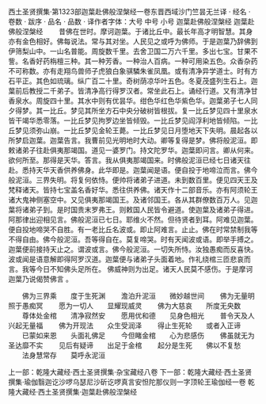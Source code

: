 西土圣贤撰集·第1323部迦葉赴佛般涅槃经一卷东晋西域沙门竺昙无兰译
· 经名 · 卷数 · 跋序
· 品名 · 品数 · 译作者字体：大号 中号 小号
迦葉赴佛般涅槃经
迦葉赴佛般涅槃经
　　昔佛在世时。摩诃迦葉。于诸比丘中。最长年高才明智慧。其身亦有金色相好。佛每说法。常与其对坐。人民见之或呼为佛师。于是迦葉乃辞佛到伊筛梨山中。一山名普能。周旋数千里。去舍卫国二万六千里。多出七宝。甘果不訾。名香好药栴檀三种。其一种芳香。一种治人百病。一种可用染五色。众香杂药不可称数。亦有走翔鸟兽师子虎狼白象骐驎朱雀凤凰。或有清净异学道士。时有方石平正。其色如琉璃。纵广百二十里。奇树荫凉华叶五色。冬夏茂盛列生石上。迦葉前后教授二千弟子。皆清净高行得罗汉者。常坐此石上。诵经行道。又有清净甘香泉水。周旋四十里。其水中则有优昙华。绀色华红色华紫色华。迦葉弟子七人同夕得梦。其一比丘。梦见其所坐方石中央分破树皆根拔。复一比丘梦见四十里泉水皆干竭华悉零落。一比丘梦见拘罗边坐皆倾毁。一比丘梦见阎浮利地皆倾陷。一比丘梦见须弥山崩。一比丘梦见金轮王薨。一比丘梦见日月堕地天下失明。晨起各以所梦启迦葉。迦葉告言。我曹前见光明地时大动。卿等复得是梦。佛将般泥洹。即敕诸弟子往赴俱夷那竭国。道见一婆罗门。持文陀罗华。迦葉即问言。卿从何来。欲何所至。那得是天华。答言。我从俱夷那竭国来。时佛般泥洹已经七日诸天往赴。悉持天华天香供养佛身。此华即是。迦葉闻是语。便自投于地啼泣而言。佛今般泥洹。三界失明。将复何依恃。便帅将诸弟子进道。未到数百里。便见四天王及梵释诸天。皆持七宝盖名香好华。悉往供养佛。诸天作十二部音乐。亦有阿须轮王诸大鬼神侧塞空中。又见俱夷那竭国王。及诸邻国王。各从其群僚数百万人。见迦葉将诸弟子到。是时国贵末罗弗王。则敕国人民皆令避道。使迦葉及诸弟子得进。阿那律出迎相见言。佛般泥洹已七日。耶维火不然。但待贤者到耳。阿难见迦葉。便自投地啼哭不自胜。有一老比丘名波或。即止阿难言。止止。佛在时常禁制我等不得自由。佛今般泥洹。吾等得自在。莫复啼哭。时有天闻波或语。即举手搏之。迦葉便前接持天止之。谓波或言。佛今般泥洹。一切失所恃。汝独愚痴而反喜快。波或闻是语意解即得阿罗汉道。迦葉便与诸弟子头面着地。作礼绕棺三匝悲哀而言。我等今日不知佛头足所在。 佛威神则为出足。诸天人民莫不感伤。于是摩诃迦葉乃说偈赞佛言 。

　　佛为三界乘　　度于生死渊
　　澹泊升泥洹　　微妙越世间
　　佛为无量明　　照于愚痴冥
　　愿为一切人　　显耀现威灵
　　佛为大慈哀　　所度无央数
　　尊体处金棺　　清净寂然安
　　愿用优和德　　见身色相光
　　普令天及人　　兴起无量福
　　佛为开现法　　众生受润泽
　　得止生死轮　　或者入正谛
　　已蒙如来恩　　头面礼佛足
　　今但睹金棺　　心为悲感伤
　　佛虽就无为　　圣达靡不实
　　见后有疑谛　　出足于金棺
　　起分是生死　　佛以不复愁
　　法身慧常存　　莫呼永泥洹

上一部：乾隆大藏经·西土圣贤撰集·杂宝藏经八卷
下一部：乾隆大藏经·西土圣贤撰集·瑜伽翳迦讫沙啰乌瑟尼沙斫讫啰真言安怛陀那仪则一字顶轮王瑜伽经一卷
乾隆大藏经·西土圣贤撰集·迦葉赴佛般涅槃经